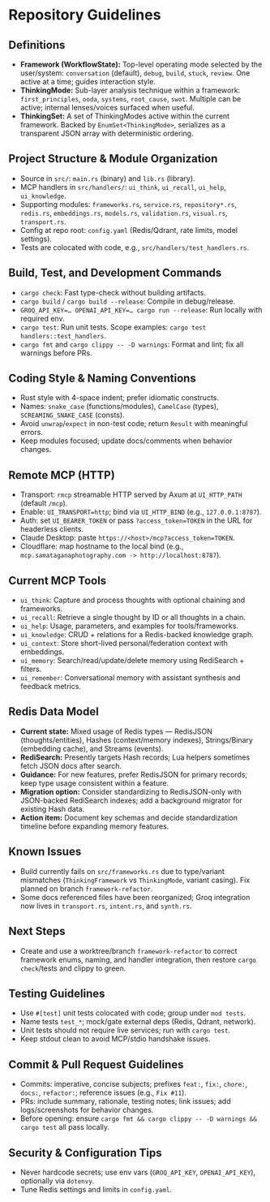 # Repository Guidelines

## Definitions
- **Framework (WorkflowState):** Top-level operating mode selected by the user/system: `conversation` (default), `debug`, `build`, `stuck`, `review`. One active at a time; guides interaction style.
- **ThinkingMode:** Sub-layer analysis technique within a framework: `first_principles`, `ooda`, `systems`, `root_cause`, `swot`. Multiple can be active; internal lenses/voices surfaced when useful.
- **ThinkingSet:** A set of ThinkingModes active within the current framework. Backed by `EnumSet<ThinkingMode>`, serializes as a transparent JSON array with deterministic ordering.

## Project Structure & Module Organization
- Source in `src/`: `main.rs` (binary) and `lib.rs` (library).
- MCP handlers in `src/handlers/`: `ui_think`, `ui_recall`, `ui_help`, `ui_knowledge`.
- Supporting modules: `frameworks.rs`, `service.rs`, `repository*.rs`, `redis.rs`, `embeddings.rs`, `models.rs`, `validation.rs`, `visual.rs`, `transport.rs`.
- Config at repo root: `config.yaml` (Redis/Qdrant, rate limits, model settings).
- Tests are colocated with code, e.g., `src/handlers/test_handlers.rs`.

## Build, Test, and Development Commands
- `cargo check`: Fast type-check without building artifacts.
- `cargo build` / `cargo build --release`: Compile in debug/release.
- `GROQ_API_KEY=… OPENAI_API_KEY=… cargo run --release`: Run locally with required env.
- `cargo test`: Run unit tests. Scope examples: `cargo test handlers::test_handlers`.
- `cargo fmt` and `cargo clippy -- -D warnings`: Format and lint; fix all warnings before PRs.

## Coding Style & Naming Conventions
- Rust style with 4-space indent; prefer idiomatic constructs.
- Names: `snake_case` (functions/modules), `CamelCase` (types), `SCREAMING_SNAKE_CASE` (consts).
- Avoid `unwrap`/`expect` in non-test code; return `Result` with meaningful errors.
- Keep modules focused; update docs/comments when behavior changes.

## Remote MCP (HTTP)
- Transport: `rmcp` streamable HTTP served by Axum at `UI_HTTP_PATH` (default `/mcp`).
- Enable: `UI_TRANSPORT=http`; bind via `UI_HTTP_BIND` (e.g., `127.0.0.1:8787`).
- Auth: set `UI_BEARER_TOKEN` or pass `?access_token=TOKEN` in the URL for headerless clients.
- Claude Desktop: paste `https://<host>/mcp?access_token=TOKEN`.
- Cloudflare: map hostname to the local bind (e.g., `mcp.samataganaphotography.com -> http://localhost:8787`).

## Current MCP Tools
- `ui_think`: Capture and process thoughts with optional chaining and frameworks.
- `ui_recall`: Retrieve a single thought by ID or all thoughts in a chain.
- `ui_help`: Usage, parameters, and examples for tools/frameworks.
- `ui_knowledge`: CRUD + relations for a Redis-backed knowledge graph.
- `ui_context`: Store short-lived personal/federation context with embeddings.
- `ui_memory`: Search/read/update/delete memory using RediSearch + filters.
- `ui_remember`: Conversational memory with assistant synthesis and feedback metrics.

## Redis Data Model
- **Current state:** Mixed usage of Redis types — RedisJSON (thoughts/entities), Hashes (context/memory indexes), Strings/Binary (embedding cache), and Streams (events).
- **RediSearch:** Presently targets Hash records; Lua helpers sometimes fetch JSON docs after search.
- **Guidance:** For new features, prefer RedisJSON for primary records; keep type usage consistent within a feature.
- **Migration option:** Consider standardizing to RedisJSON-only with JSON-backed RediSearch indexes; add a background migrator for existing Hash data.
- **Action item:** Document key schemas and decide standardization timeline before expanding memory features.

## Known Issues
- Build currently fails on `src/frameworks.rs` due to type/variant mismatches (`ThinkingFramework` vs `ThinkingMode`, variant casing). Fix planned on branch `framework-refactor`.
- Some docs referenced files have been reorganized; Groq integration now lives in `transport.rs`, `intent.rs`, and `synth.rs`.

## Next Steps
- Create and use a worktree/branch `framework-refactor` to correct framework enums, naming, and handler integration, then restore `cargo check`/tests and clippy to green.

## Testing Guidelines
- Use `#[test]` unit tests colocated with code; group under `mod tests`.
- Name tests `test_*`; mock/gate external deps (Redis, Qdrant, network).
- Unit tests should not require live services; run with `cargo test`.
- Keep stdout clean to avoid MCP/stdio handshake issues.

## Commit & Pull Request Guidelines
- Commits: imperative, concise subjects; prefixes `feat:`, `fix:`, `chore:`, `docs:`, `refactor:`; reference issues (e.g., `Fix #11`).
- PRs: include summary, rationale, testing notes; link issues; add logs/screenshots for behavior changes.
- Before opening: ensure `cargo fmt && cargo clippy -- -D warnings && cargo test` all pass locally.

## Security & Configuration Tips
- Never hardcode secrets; use env vars (`GROQ_API_KEY`, `OPENAI_API_KEY`), optionally via `dotenvy`.
- Tune Redis settings and limits in `config.yaml`.
